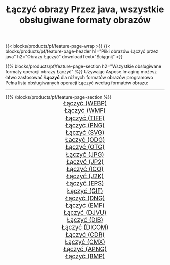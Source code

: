﻿---
title: Łączyć obrazy Przez java, wszystkie obsługiwane formaty obrazów 
weight: 3920
url: /pl/java/merge 
lang: pl
langdirlevel: 2
locales: zh-hans,ja,it,ru,de,es,fr,nl,id,lt,pl,pt,vi,tr,ko,zh-hant,ar,hi,th,sv,cs,uk,he
description: Używając Aspose.Imaging możesz łatwo Łączyć obrazy Via java
---

{{< blocks/products/pf/feature-page-wrap >}}
{{< blocks/products/pf/feature-page-header h1="Pliki obrazów Łączyć przez java" h2="Obrazy Łączyć" downloadText="Ściągnij" >}}


{{% blocks/products/pf/feature-page-section  h2="Wszystkie obsługiwane formaty operacji obrazy Łączyć" %}}
Używając Aspose.Imaging możesz łatwo zastosować **Łączyć** dla różnych formatów obrazów programowo
<br/>
Pełna lista obsługiwanych operacji Łączyć według formatów obrazu:
<hr/>
{{% /blocks/products/pf/feature-page-section %}}
<div class="container-fluid productfamilypage bg-gray">
    <div class="convertypes bg-gray agp-content section">
        <div class="container">
		<div class="row other-converters" style="gap: 10px;font-size: 19px;text-align:center;">
		    <div class='col-md-2 other-converter remove-lp remove-rp'><a href="/imaging/pl/java/merge/webp" style="padding:15px;">Łączyć (WEBP)</a></div><div class='col-md-2 other-converter remove-lp remove-rp'><a href="/imaging/pl/java/merge/wmf" style="padding:15px;">Łączyć (WMF)</a></div><div class='col-md-2 other-converter remove-lp remove-rp'><a href="/imaging/pl/java/merge/tiff" style="padding:15px;">Łączyć (TIFF)</a></div><div class='col-md-2 other-converter remove-lp remove-rp'><a href="/imaging/pl/java/merge/png" style="padding:15px;">Łączyć (PNG)</a></div><div class='col-md-2 other-converter remove-lp remove-rp'><a href="/imaging/pl/java/merge/svg" style="padding:15px;">Łączyć (SVG)</a></div><div class='col-md-2 other-converter remove-lp remove-rp'><a href="/imaging/pl/java/merge/odg" style="padding:15px;">Łączyć (ODG)</a></div><div class='col-md-2 other-converter remove-lp remove-rp'><a href="/imaging/pl/java/merge/otg" style="padding:15px;">Łączyć (OTG)</a></div><div class='col-md-2 other-converter remove-lp remove-rp'><a href="/imaging/pl/java/merge/jpg" style="padding:15px;">Łączyć (JPG)</a></div><div class='col-md-2 other-converter remove-lp remove-rp'><a href="/imaging/pl/java/merge/jp2" style="padding:15px;">Łączyć (JP2)</a></div><div class='col-md-2 other-converter remove-lp remove-rp'><a href="/imaging/pl/java/merge/ico" style="padding:15px;">Łączyć (ICO)</a></div><div class='col-md-2 other-converter remove-lp remove-rp'><a href="/imaging/pl/java/merge/j2k" style="padding:15px;">Łączyć (J2K)</a></div><div class='col-md-2 other-converter remove-lp remove-rp'><a href="/imaging/pl/java/merge/eps" style="padding:15px;">Łączyć (EPS)</a></div><div class='col-md-2 other-converter remove-lp remove-rp'><a href="/imaging/pl/java/merge/gif" style="padding:15px;">Łączyć (GIF)</a></div><div class='col-md-2 other-converter remove-lp remove-rp'><a href="/imaging/pl/java/merge/dng" style="padding:15px;">Łączyć (DNG)</a></div><div class='col-md-2 other-converter remove-lp remove-rp'><a href="/imaging/pl/java/merge/emf" style="padding:15px;">Łączyć (EMF)</a></div><div class='col-md-2 other-converter remove-lp remove-rp'><a href="/imaging/pl/java/merge/djvu" style="padding:15px;">Łączyć (DJVU)</a></div><div class='col-md-2 other-converter remove-lp remove-rp'><a href="/imaging/pl/java/merge/dib" style="padding:15px;">Łączyć (DIB)</a></div><div class='col-md-2 other-converter remove-lp remove-rp'><a href="/imaging/pl/java/merge/dicom" style="padding:15px;">Łączyć (DICOM)</a></div><div class='col-md-2 other-converter remove-lp remove-rp'><a href="/imaging/pl/java/merge/cdr" style="padding:15px;">Łączyć (CDR)</a></div><div class='col-md-2 other-converter remove-lp remove-rp'><a href="/imaging/pl/java/merge/cmx" style="padding:15px;">Łączyć (CMX)</a></div><div class='col-md-2 other-converter remove-lp remove-rp'><a href="/imaging/pl/java/merge/apng" style="padding:15px;">Łączyć (APNG)</a></div><div class='col-md-2 other-converter remove-lp remove-rp'><a href="/imaging/pl/java/merge/bmp" style="padding:15px;">Łączyć (BMP)</a></div>
                </div>
        </div>
    </div>
</div>
<br/>
